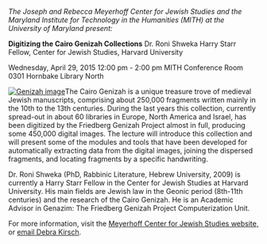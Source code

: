 _The Joseph and Rebecca Meyerhoff Center for Jewish Studies and the Maryland Institute for Technology in the Humanities (MITH) at the University of Maryland present:_

**Digitizing the Cairo Genizah Collections** Dr. Roni Shweka Harry Starr Fellow, Center for Jewish Studies, Harvard University

Wednesday, April 29, 2015 12:00 pm - 2:00 pm MITH Conference Room 0301 Hornbake Library North

[![Genizah image](	http://mith.umd.edu/wp-content/uploads/2015/04/Genizah-image.jpg)](../images/2015-04-Genizah-image.jpg)The Cairo Genizah is a unique treasure trove of medieval Jewish manuscripts, comprising about 250,000 fragments written mainly in the 10th to the 13th centuries. During the last years this collection, currently spread-out in about 60 libraries in Europe, North America and Israel, has been digitized by the Friedberg Genizah Project almost in full, producing some 450,000 digital images. The lecture will introduce this collection and will present some of the modules and tools that have been developed for automatically extracting data from the digital images, joining the dispersed fragments, and locating fragments by a specific handwriting.

Dr. Roni Shweka (PhD, Rabbinic Literature, Hebrew University, 2009) is currently a Harry Starr Fellow in the Center for Jewish Studies at Harvard University. His main fields are Jewish law in the Geonic period (8th-11th centuries) and the research of the Cairo Genizah. He is an Academic Advisor in Genazim: The Friedberg Genizah Project Computerization Unit.

For more information, visit the [Meyerhoff Center for Jewish Studies website,](http://www.jewishstudies.umd.edu) or [email Debra Kirsch](mailto:dakirsch@umd.edu).